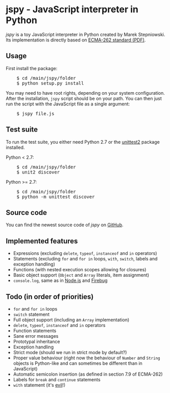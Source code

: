 jspy - JavaScript interpreter in Python
=======================================

*jspy* is a toy JavaScript interpreter in Python created by Marek Stepniowski. Its implementation is directly based on [ECMA-262 standard (PDF)](http://www.ecma-international.org/publications/files/ECMA-ST/Ecma-262.pdf).


Usage
-----

First install the package:

<pre>
    $ cd /main/jspy/folder
    $ python setup.py install
</pre>

You may need to have root rights, depending on your system configuration. After the installation, `jspy` script should be on your path. You can then just run the script with the JavaScript file as a single argument:

<pre>
    $ jspy file.js
</pre>


Test suite
----------

To run the test suite, you either need Python 2.7 or the [unittest2](http://pypi.python.org/pypi/unittest2) package installed.

Python < 2.7:

<pre>
    $ cd /main/jspy/folder
    $ unit2 discover
</pre>

Python >= 2.7:

<pre>
    $ cd /main/jspy/folder
    $ python -m unittest discover
</pre>

Source code
-----------

You can find the newest source code of *jspy* on [GitHub](https://github.com/zuber/jspy).


Implemented features
--------------------

  * Expressions (excluding `delete`, `typeof`, `instanceof` and `in` operators)
  * Statements (excluding `for` and `for in` loops, `with`, `switch`, labels and exception handling)
  * Functions (with nested execution scopes allowing for closures)
  * Basic object support (`Object` and `Array` literals, item assignment)
  * `console.log`, same as in [Node.js](http://nodejs.org/) and [Firebug](http://getfirebug.com/)


Todo (in order of priorities)
-----------------------------

  * `for` and `for in` loops
  * `switch` statement
  * Full object support (including an `Array` implementation)
  * `delete`, `typeof`, `instanceof` and `in` operators
  * Function statements
  * Sane error messages
  * Prototypal inheritance
  * Exception handling
  * Strict mode (should we run in strict mode by default?)
  * Proper value behaviour (right now the behaviour of `Number` and `String` objects is Python-like and can sometimes be different than in JavaScript)
  * Automatic semicolon insertion (as defined in section 7.9 of ECMA-262)
  * Labels for `break` and `continue` statements
  * `with` statement (it's [evil](http://yuiblog.com/blog/2006/04/11/with-statement-considered-harmful/)!)

